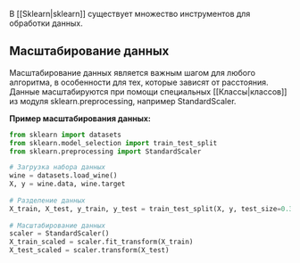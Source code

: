 В [[Sklearn|sklearn]] существует множество инструментов для обработки данных.

## Масштабирование данных

Масштабирование данных является важным шагом для любого алгоритма, в особенности для тех, которые зависят от расстояния. Данные масштабируются при помощи специальных [[Классы|классов]] из модуля sklearn.preprocessing, например StandardScaler.

**Пример масштабирования данных:**

```Python
from sklearn import datasets  
from sklearn.model_selection import train_test_split
from sklearn.preprocessing import StandardScaler

# Загрузка набора данных
wine = datasets.load_wine()  
X, y = wine.data, wine.target  
  
# Разделение данных  
X_train, X_test, y_train, y_test = train_test_split(X, y, test_size=0.3, random_state=52)
  
# Масштабирование данных  
scaler = StandardScaler()  
X_train_scaled = scaler.fit_transform(X_train)  
X_test_scaled = scaler.transform(X_test)
```